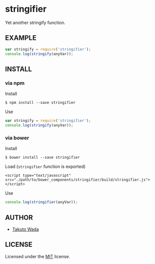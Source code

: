 stringifier
================================

Yet another stringify function.


EXAMPLE
---------------------------------------

```javascript
var stringify = require('stringifier');
console.log(stringify(anyVar));
```


INSTALL
---------------------------------------

### via npm

Install

    $ npm install --save stringifier

Use

```javascript
var stringify = require('stringifier');
console.log(stringify(anyVar));
```

### via bower

Install

    $ bower install --save stringifier

Load (`stringifier` function is exported)

    <script type="text/javascript" src="./path/to/bower_components/stringifier/build/stringifier.js"></script>

Use

```javascript
console.log(stringifier(anyVar));
```


AUTHOR
---------------------------------------
* [Takuto Wada](http://github.com/twada)


LICENSE
---------------------------------------
Licensed under the [MIT](http://twada.mit-license.org/) license.
